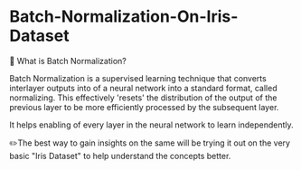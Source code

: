 # Batch-Normalization-On-Iris-Dataset
:pushpin: What is Batch Normalization?

Batch Normalization is a supervised learning technique that converts interlayer outputs into of a neural network into a standard format, called normalizing.  This effectively 'resets' the distribution of the output of the previous layer to be more efficiently processed by the subsequent layer.

It helps enabling of every layer in the neural network to learn independently.

:pencil2:The best way to gain insights on the same will be trying it out on the very basic "Iris Dataset" to help understand the concepts better. 
